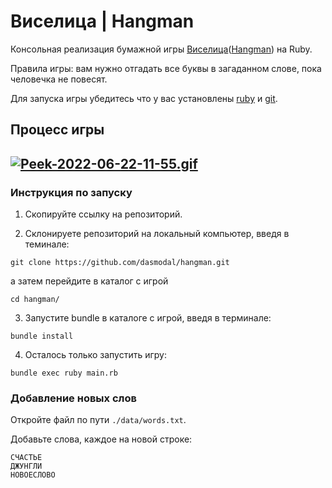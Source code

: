# Виселица | Hangman
Консольная реализация бумажной игры [Виселица](https://ru.wikipedia.org/wiki/%D0%92%D0%B8%D1%81%D0%B5%D0%BB%D0%B8%D1%86%D0%B0_(%D0%B8%D0%B3%D1%80%D0%B0) 'Статья на wiki')([Hangman](https://en.wikipedia.org/wiki/Hangman_(game) 'Article on the wiki')) на Ruby.

Правила игры: вам нужно отгадать все буквы в загаданном слове, пока человечка не повесят.

Для запуска игры убедитесь что у вас установлены [ruby](https://www.ruby-lang.org/en/documentation/installation/ 'гайд по установке') и [git](https://git-scm.com/book/ru/v2/%D0%92%D0%B2%D0%B5%D0%B4%D0%B5%D0%BD%D0%B8%D0%B5-%D0%A3%D1%81%D1%82%D0%B0%D0%BD%D0%BE%D0%B2%D0%BA%D0%B0-Git 'гайд по установки git').

## Процесс игры
[![Peek-2022-06-22-11-55.gif](https://s8.gifyu.com/images/Peek-2022-06-22-11-55.gif)](https://gifyu.com/image/SHfUl)
------

### Инструкция по запуску
1. Скопируйте ссылку на репозиторий.

2. Склонируете репозиторий на локальный компьютер, введя в теминале:
```
git clone https://github.com/dasmodal/hangman.git
```
а затем перейдите в каталог с игрой
```
cd hangman/
```

3. Запустите bundle в каталоге с игрой, введя в терминале:
```
bundle install
```

4. Осталось только запустить игру:
```
bundle exec ruby main.rb
```

### Добавление новых слов
Откройте файл по пути ```./data/words.txt```.

Добавьте слова, каждое на новой строке:
```
СЧАСТЬЕ
ДЖУНГЛИ
НОВОЕСЛОВО
```
